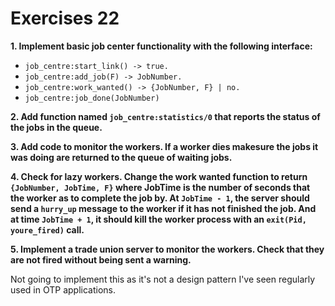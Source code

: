 # Exercises 22

**1. Implement basic job center functionality with the following interface:**

* `job_centre:start_link() -> true.`
* `job_centre:add_job(F) -> JobNumber.`
* `job_centre:work_wanted() -> {JobNumber, F} | no.`
* `job_centre:job_done(JobNumber)`

**2. Add function named `job_centre:statistics/0` that reports the status of the jobs in the queue.**

**3. Add code to monitor the workers. If a worker dies makesure the jobs it was doing are returned to the queue of waiting jobs.**

**4. Check for lazy workers. Change the work wanted function to return `{JobNumber, JobTime, F}` where JobTime is the number of seconds that the worker as to complete the job by. At `JobTime - 1`, the server should send a `hurry_up` message to the worker if it has not finished the job. And at time `JobTime + 1`, it should kill the worker process with an `exit(Pid, youre_fired)` call.**

**5. Implement a trade union server to monitor the workers. Check that they are not fired without being sent a warning.**

Not going to implement this as it's not a design pattern I've seen regularly used in OTP applications.
